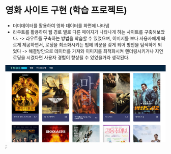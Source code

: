 # 영화 사이트 구현 (학습 프로젝트)

- 더미데이터를 활용하여 영화 데이터를 화면에 나타냄
- 라우트를 활용하여 웹 경로 별로 다른 페이지가 나타나게 하는 사이트를 구축해보았다.
  -> 라우트를 구축하는 방법을 학습할 수 있었으며, 이미지를 보다 사용자에게 빠르게 제공하면서, 로딩을 최소화시키는 법에 의문을 갖게 되어 방안을 탐색하게 되었다 -> 해결방안으로 데이터를 가져와 이미지를 최적화시켜 렌더링시키거나 지연로딩을 시켰다면 사용자 경험이 향상될 수 있었을거라 생각된다.

![movie](images/movie.png);